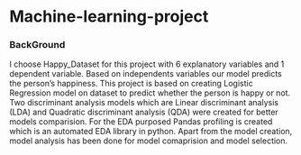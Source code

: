 # Machine-learning-project

### BackGround

I choose Happy_Dataset for this project with 6 explanatory variables and 1 dependent variable. Based on independents variables our model predicts the person’s happiness.
This project is based on creating Logistic Regression model on dataset to predict whether the person is happy or not.
Two discriminant analysis models which are Linear discriminant analysis (LDA) and Quadratic discriminant analysis (QDA) were created for better models comparision.
For the EDA purposed Pandas profiling is created which is an automated EDA library in python.
Apart from the model creation, model analysis has been done for model comaprision and model selection.
 



